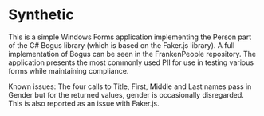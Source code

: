 # Synthetic
This is a simple Windows Forms application implementing the Person part of the C# Bogus library (which is based on the Faker.js library). A full implementation of Bogus can be seen in the FrankenPeople repository. The application presents the most commonly used PII for use in testing various forms while maintaining compliance.

Known issues:
	The four calls to Title, First, Middle and Last names pass in Gender but for the 
	returned values, gender is occasionally disregarded. This is also reported as an issue with Faker.js.
